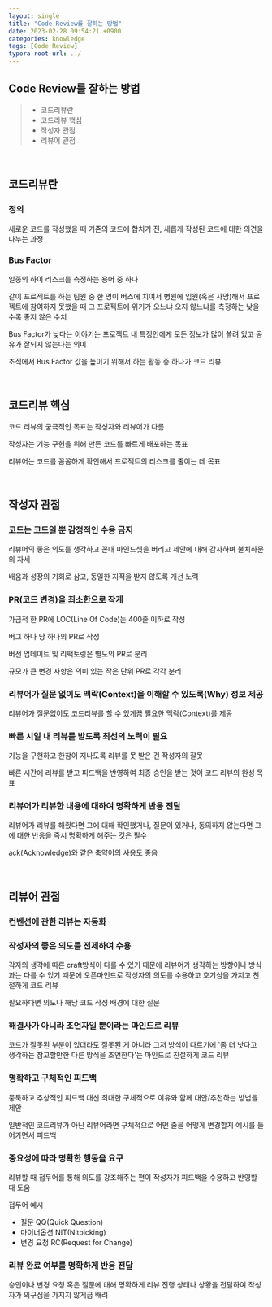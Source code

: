 ```yaml
---
layout: single
title: "Code Review를 잘하는 방법"
date: 2023-02-28 09:54:21 +0900
categories: knowledge
tags: [Code Review]
typora-root-url: ../
---
```


## Code Review를 잘하는 방법
> - 코드리뷰란
> - 코드리뷰 핵심
> - 작성자 관점
> - 리뷰어 관점


<br>

## 코드리뷰란

### 정의

새로운 코드를 작성했을 때 기존의 코드에 합치기 전, 새롭게 작성된 코드에 대한 의견을 나누는 과정

### Bus Factor

일종의 하이 리스크를 측정하는 용어 중 하나

같이 프로젝트를 하는 팀원 중 한 명이 버스에 치여서 병원에 입원(혹은 사망)해서 프로젝트에 참여하지 못했을 때 그 프로젝트에 위기가 오느냐 오지 않느냐를 측정하는 낮을 수록 좋지 않은 수치

Bus Factor가 낮다는 이야기는 프로젝트 내 특정인에게 모든 정보가 많이 쏠려 있고 공유가 잘되지 않는다는 의미

조직에서 Bus Factor 값을 높이기 위해서 하는 활동 중 하나가 코드 리뷰

<br>

## 코드리뷰 핵심

코드 리뷰의 궁극적인 목표는 작성자와 리뷰어가 다름

작성자는 기능 구현을 위해 만든 코드를 빠르게 배포하는 목표

리뷰어는 코드를 꼼꼼하게 확인해서 프로젝트의 리스크를 줄이는 데 목표

<br>

## 작성자 관점

### 코드는 코드일 뿐 감정적인 수용 금지

리뷰어의 좋은 의도를 생각하고 꼰대 마인드셋을 버리고 제안에 대해 감사하며 불치하문의 자세

배움과 성장의 기회로 삼고, 동일한 지적을 받지 않도록 개선 노력

### PR(코드 변경)을 최소한으로 작게

가급적 한 PR에 LOC(Line Of Code)는 400줄 이하로 작성

버그 하나 당 하나의 PR로 작성

버전 업데이트 및 리팩토링은 별도의 PR로 분리

규모가 큰 변경 사항은 의미 있는 작은 단위 PR로 각각 분리

### 리뷰어가 질문 없이도 맥락(Context)을 이해할 수 있도록(Why) 정보 제공

리뷰어가 질문없이도 코드리뷰를 할 수 있게끔 필요한 맥락(Context)를 제공 

### 빠른 시일 내 리뷰를 받도록 최선의 노력이 필요

기능을 구현하고 한참이 지나도록 리뷰를 못 받은 건 작성자의 잘못

빠른 시간에 리뷰를 받고 피드백을 반영하여 최종 승인을 받는 것이 코드 리뷰의 완성 목표

### 리뷰어가 리뷰한 내용에 대하여 명확하게 반응 전달

리뷰어가 리뷰를 해줬다면 그에 대해 확인했거나, 질문이 있거나, 동의하지 않는다면 그에 대한 반응을 즉시 명확하게 해주는 것은 필수

ack(Acknowledge)와 같은 축약어의 사용도 좋음

<br>

## 리뷰어 관점

### 컨벤션에 관한 리뷰는 자동화

### 작성자의 좋은 의도를 전제하여 수용

각자의 생각에 따른 craft방식이 다를 수 있기 때문에 리뷰어가 생각하는 방향이나 방식과는 다를 수 있기 때문에 오픈마인드로 작성자의 의도를 수용하고 호기심을 가지고 친절하게 코드 리뷰

필요하다면 의도나 해당 코드 작성 배경에 대한 질문

### 해결사가 아니라 조언자일 뿐이라는 마인드로 리뷰

코드가 잘못된 부분이 있더라도 잘못된 게 아니라 그저 방식이 다르기에 '좀 더 낫다고 생각하는 참고할만한 다른 방식을 조언한다'는 마인드로 친절하게 코드 리뷰

### 명확하고 구체적인 피드백

뭉툭하고 추상적인 피드백 대신 최대한 구체적으로 이유와 함께 대안/추천하는 방법을 제안

일반적인 코드리뷰가 아닌 리뷰어라면 구체적으로 어떤 줄을 어떻게 변경할지 예시를 들어가면서 피드백

### 중요성에 따라 명확한 행동을 요구

리뷰할 때 접두어를 통해 의도를 강조해주는 편이 작성자가 피드백을 수용하고 반영할 때 도움

접두어 예시

- 질문 QQ(Quick Question)
- 마이너옵션 NIT(Nitpicking)
- 변경 요청 RC(Request for Change)

### 리뷰 완료 여부를 명확하게 반응 전달

승인이나 변경 요청 혹은 질문에 대해 명확하게 리뷰 진행 상태나 상황을 전달하여 작성자가 의구심을 가지지 않게끔 배려

<br>
